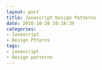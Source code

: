 ```yaml
---
layout: post
title: Javascript Design Patterns
date: 2016-10-28 10:18:39
categories: 
- Javascript
- Design Ptterns
tags: 
- javascript
- design patterns
---
```

